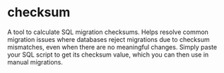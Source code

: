 # checksum

A tool to calculate SQL migration checksums. Helps resolve common migration issues where databases reject migrations due to checksum mismatches, even when there are no meaningful changes. Simply paste your SQL script to get its checksum value, which you can then use in manual migrations.